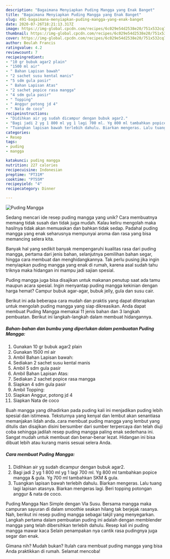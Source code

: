 ```yaml
---
description: "Bagaimana Menyiapkan Puding Mangga yang Enak Banget"
title: "Bagaimana Menyiapkan Puding Mangga yang Enak Banget"
slug: 491-bagaimana-menyiapkan-puding-mangga-yang-enak-banget
date: 2020-07-26T18:21:13.317Z
image: https://img-global.cpcdn.com/recipes/6c029e54d2538e20/751x532cq70/puding-mangga-foto-resep-utama.jpg
thumbnail: https://img-global.cpcdn.com/recipes/6c029e54d2538e20/751x532cq70/puding-mangga-foto-resep-utama.jpg
cover: https://img-global.cpcdn.com/recipes/6c029e54d2538e20/751x532cq70/puding-mangga-foto-resep-utama.jpg
author: Beulah Francis
ratingvalue: 4.2
reviewcount: 7
recipeingredient:
- "10 gr bubuk agar2 plain"
- "1500 ml air"
- " Bahan Lapisan bawah"
- "2 sachet susu kental manis"
- "5 sdm gula pasir"
- " Bahan Lapisan Atas"
- "2 sachet popice rasa mangga"
- "4 sdm gula pasir"
- " Topping"
- " Anggur potong jd 4"
- " Nata de coco"
recipeinstructions:
- "Didihkan air yg sudah dicampur dengan bubuk agar2."
- "Bagi jadi 2 yg 1 800 ml yg 1 lagi 700 ml. Yg 800 ml tambahkan popice mangga &amp; gula. Yg 700 ml tambahkan SKM &amp; gula."
- "Tuangkan lapisan bawah terlebih dahulu. Biarkan mengeras. Lalu tuang lagi lapisan atasnya. Biarkan mengeras lagi. Beri topping potongan anggur &amp; nata de coco."
categories:
- Resep
tags:
- puding
- mangga

katakunci: puding mangga 
nutrition: 227 calories
recipecuisine: Indonesian
preptime: "PT31M"
cooktime: "PT55M"
recipeyield: "4"
recipecategory: Dinner

---
```



![Puding Mangga](https://img-global.cpcdn.com/recipes/6c029e54d2538e20/751x532cq70/puding-mangga-foto-resep-utama.jpg)

Sedang mencari ide resep puding mangga yang unik? Cara membuatnya memang tidak susah dan tidak juga mudah. Kalau keliru mengolah maka hasilnya tidak akan memuaskan dan bahkan tidak sedap. Padahal puding mangga yang enak seharusnya mempunyai aroma dan rasa yang bisa memancing selera kita.

Banyak hal yang sedikit banyak mempengaruhi kualitas rasa dari puding mangga, pertama dari jenis bahan, selanjutnya pemilihan bahan segar, hingga cara membuat dan menghidangkannya. Tak perlu pusing jika ingin menyiapkan puding mangga yang enak di rumah, karena asal sudah tahu triknya maka hidangan ini mampu jadi sajian spesial.

Puding mangga juga bisa disajikan untuk makanan penutup saat ada tamu maupun acara spesial. Ingin menyantap puding mangga kekinian dengan harga hemat? Campur bubuk agar-agar, bubuk jelly, gula dan susu cair.


Berikut ini ada beberapa cara mudah dan praktis yang dapat diterapkan untuk mengolah puding mangga yang siap dikreasikan. Anda dapat membuat Puding Mangga memakai 11 jenis bahan dan 3 langkah pembuatan. Berikut ini langkah-langkah dalam membuat hidangannya.

<!--inarticleads1-->

##### Bahan-bahan dan bumbu yang diperlukan dalam pembuatan Puding Mangga:

1. Gunakan 10 gr bubuk agar2 plain
1. Gunakan 1500 ml air
1. Ambil  Bahan Lapisan bawah:
1. Sediakan 2 sachet susu kental manis
1. Ambil 5 sdm gula pasir
1. Ambil  Bahan Lapisan Atas:
1. Sediakan 2 sachet popice rasa mangga
1. Siapkan 4 sdm gula pasir
1. Ambil  Topping:
1. Siapkan  Anggur, potong jd 4
1. Siapkan  Nata de coco


Buah mangga yang dihadirkan pada puding kali ini menjadikan puding lebih spesial dan istimewa. Teksturnya yang kenyal dan lembut akan senantiasa memanjakan lidah anda..cara membuat puding mangga yang lembut yang ditulis dan disajikan disini bersumber dari sumber terpercaya dan telah diuji coba sehingga jadilah resep puding mangga paling enak sederhana ini. Sangat mudah untuk membuat dan benar-benar lezat. Hidangan ini bisa dibuat lebih atau kurang manis sesuai selera Anda. 

<!--inarticleads2-->

##### Cara membuat Puding Mangga:

1. Didihkan air yg sudah dicampur dengan bubuk agar2.
1. Bagi jadi 2 yg 1 800 ml yg 1 lagi 700 ml. Yg 800 ml tambahkan popice mangga &amp; gula. Yg 700 ml tambahkan SKM &amp; gula.
1. Tuangkan lapisan bawah terlebih dahulu. Biarkan mengeras. Lalu tuang lagi lapisan atasnya. Biarkan mengeras lagi. Beri topping potongan anggur &amp; nata de coco.


Puding Mangga Nan Simple dengan Vla Susu. Bersama mangga maka campuran sayuran di dalam smoothie seakan hilang tak berjejak rasanya. Nah, berikut ini resep puding mangga sebagai takjil yang menyegarkan. Langkah pertama dalam pembuatan puding ini adalah dengan memblender mangga yang telah dibersihkan terlebih dahulu. Resep kali ini puding mangga mawar kaca Selain penampakan nya cantik rasa pudingnya juga segar dan enak. 

Gimana nih? Mudah bukan? Itulah cara membuat puding mangga yang bisa Anda praktikkan di rumah. Selamat mencoba!
